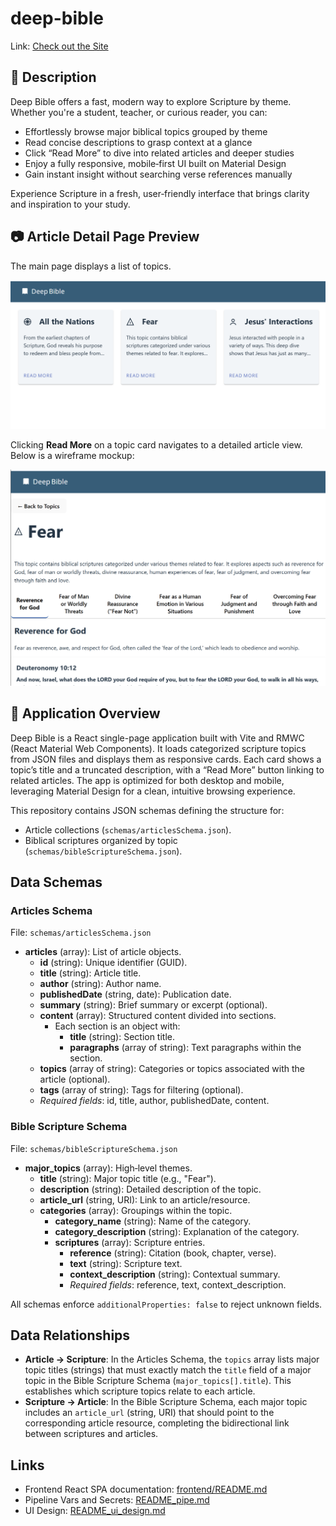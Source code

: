 # deep-bible


Link: [Check out the Site](https://netware-326600.web.app/)

## 🌟 Description

Deep Bible offers a fast, modern way to explore Scripture by theme. Whether you're a student, teacher, or curious reader, you can:
- Effortlessly browse major biblical topics grouped by theme
- Read concise descriptions to grasp context at a glance
- Click “Read More” to dive into related articles and deeper studies
- Enjoy a fully responsive, mobile‑first UI built on Material Design
- Gain instant insight without searching verse references manually

Experience Scripture in a fresh, user‑friendly interface that brings clarity and inspiration to your study.

## 📷 Article Detail Page Preview

The main page displays a list of topics.

![image](./main.png)

Clicking **Read More** on a topic card navigates to a detailed article view. Below is a wireframe mockup:

![Article Detail](./detail.png)

## 📖 Application Overview

Deep Bible is a React single-page application built with Vite and RMWC (React Material Web Components). It loads categorized scripture topics from JSON files and displays them as responsive cards. Each card shows a topic’s title and a truncated description, with a “Read More” button linking to related articles. The app is optimized for both desktop and mobile, leveraging Material Design for a clean, intuitive browsing experience.



This repository contains JSON schemas defining the structure for:

- Article collections (`schemas/articlesSchema.json`).
- Biblical scriptures organized by topic (`schemas/bibleScriptureSchema.json`).

## Data Schemas

### Articles Schema
File: `schemas/articlesSchema.json`

* **articles** (array): List of article objects.
  - **id** (string): Unique identifier (GUID).
  - **title** (string): Article title.
  - **author** (string): Author name.
  - **publishedDate** (string, date): Publication date.
  - **summary** (string): Brief summary or excerpt (optional).
  - **content** (array): Structured content divided into sections.
    - Each section is an object with:
      - **title** (string): Section title.
      - **paragraphs** (array of string): Text paragraphs within the section.
  - **topics** (array of string): Categories or topics associated with the article (optional).
  - **tags** (array of string): Tags for filtering (optional).
  - *Required fields*: id, title, author, publishedDate, content.

### Bible Scripture Schema
File: `schemas/bibleScriptureSchema.json`

- **major_topics** (array): High‑level themes.
  - **title** (string): Major topic title (e.g., "Fear").
  - **description** (string): Detailed description of the topic.
  - **article_url** (string, URI): Link to an article/resource.
  - **categories** (array): Groupings within the topic.
    - **category_name** (string): Name of the category.
    - **category_description** (string): Explanation of the category.
    - **scriptures** (array): Scripture entries.
      - **reference** (string): Citation (book, chapter, verse).
      - **text** (string): Scripture text.
      - **context_description** (string): Contextual summary.
      - *Required fields*: reference, text, context_description.

All schemas enforce `additionalProperties: false` to reject unknown fields.

## Data Relationships

- **Article → Scripture**: In the Articles Schema, the `topics` array lists major topic titles (strings) that must exactly match the `title` field of a major topic in the Bible Scripture Schema (`major_topics[].title`). This establishes which scripture topics relate to each article.
- **Scripture → Article**: In the Bible Scripture Schema, each major topic includes an `article_url` (string, URI) that should point to the corresponding article resource, completing the bidirectional link between scriptures and articles.
 
## Links

- Frontend React SPA documentation: [frontend/README.md](./frontend/README.md)
- Pipeline Vars and Secrets: [README_pipe.md](./README_pipe.md)
- UI Design: [README_ui_design.md](./README_ui_design.md)
